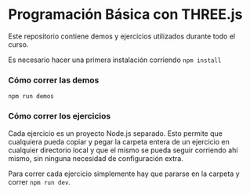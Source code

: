 # Programación Básica con THREE.js

Este repositorio contiene demos y ejercicios utilizados durante todo el curso.  

Es necesario hacer una primera instalación corriendo `npm install`

### Cómo correr las demos

`npm run demos`

### Cómo correr los ejercicios

Cada ejercicio es un proyecto Node.js separado. Esto permite que cualquiera pueda copiar y pegar la carpeta entera de un ejercicio en cualquier directorio local y que el mismo se pueda seguir corriendo ahí mismo, sin ninguna necesidad de configuración extra.

Para correr cada ejercicio simplemente hay que pararse en la carpeta y correr `npm run dev`.
